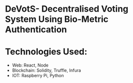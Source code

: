 # DeVotS- Decentralised Voting System Using Bio-Metric Authentication
#
#
# Technologies Used:
* Web: React, Node
* Blockchain: Solidity, Truffle, Infura
* IOT: Raspberry Pi, Python
